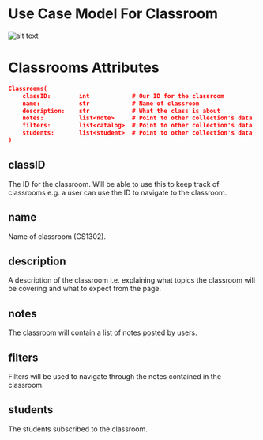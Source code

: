 # Use Case Model For Classroom
![alt text](https://i.imgur.com/jXG3BdY.png "Use Case Diagram for Classroom")


# Classrooms Attributes
```json
Classrooms(
    classID:        int            # Our ID for the classroom
    name:           str            # Name of classroom
    description:    str            # What the class is about
    notes:          list<note>     # Point to other collection's data
    filters:        list<catalog>  # Point to other collection's data
    students:       list<student>  # Point to other collection's data
)
```

## classID
The ID for the classroom. Will be able to use this to keep track of classrooms e.g. a user can use the ID to navigate to the classroom.

## name
Name of classroom (CS1302).

## description
A description of the classroom i.e. explaining what topics the classroom will be covering and what to expect from the page.

## notes
The classroom will contain a list of notes posted by users.

## filters
Filters will be used to navigate through the notes contained in the classroom.

## students
The students subscribed to the classroom.
